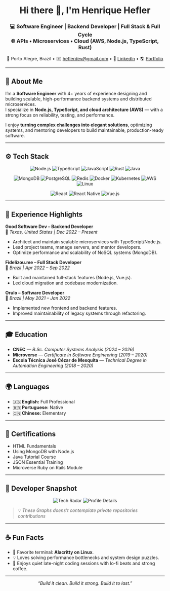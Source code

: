 <h1 align="center">Hi there 👋, I'm Henrique Hefler</h1>

<h3 align="center">
💻 Software Engineer | Backend Developer | Full Stack & Full Cycle <br/>
🌐 APIs • Microservices • Cloud (AWS, Node.js, TypeScript, Rust)
</h3>

<p align="center">
  📍 Porto Alegre, Brazil • ✉️ <a href="mailto:heflerdev@gmail.com">heflerdev@gmail.com</a> •  
  🔗 <a href="https://www.linkedin.com/in/heflerdev" target="_blank">LinkedIn</a> •  
  🌎 <a href="https://heflerdev.github.io/" target="_blank">Portfolio</a>
</p>

---

## 🧠 About Me

I’m a **Software Engineer** with 4+ years of experience designing and building scalable, high-performance backend systems and distributed microservices.  
I specialize in **Node.js, TypeScript, and cloud architecture (AWS)** — with a strong focus on reliability, testing, and performance.

I enjoy **turning complex challenges into elegant solutions**, optimizing systems, and mentoring developers to build maintainable, production-ready software.

---

## ⚙️ Tech Stack

<div align="center">

<!-- Languages -->
![Node.js](https://img.shields.io/badge/Node.js-43853D?style=for-the-badge&logo=node.js&logoColor=white)
![TypeScript](https://img.shields.io/badge/TypeScript-007ACC?style=for-the-badge&logo=typescript&logoColor=white)
![JavaScript](https://img.shields.io/badge/JavaScript-F7DF1E?style=for-the-badge&logo=javascript&logoColor=black)
![Rust](https://img.shields.io/badge/Rust-000000?style=for-the-badge&logo=rust&logoColor=white)
![Java](https://img.shields.io/badge/Java-ED8B00?style=for-the-badge&logo=openjdk&logoColor=white)

<!-- Backend -->
![MongoDB](https://img.shields.io/badge/MongoDB-4EA94B?style=for-the-badge&logo=mongodb&logoColor=white)
![PostgreSQL](https://img.shields.io/badge/PostgreSQL-316192?style=for-the-badge&logo=postgresql&logoColor=white)
![Redis](https://img.shields.io/badge/Redis-DC382D?style=for-the-badge&logo=redis&logoColor=white)
![Docker](https://img.shields.io/badge/Docker-2496ED?style=for-the-badge&logo=docker&logoColor=white)
![Kubernetes](https://img.shields.io/badge/Kubernetes-326CE5?style=for-the-badge&logo=kubernetes&logoColor=white)
![AWS](https://img.shields.io/badge/AWS-232F3E?style=for-the-badge&logo=amazon-aws&logoColor=white)
![Linux](https://img.shields.io/badge/Linux-FCC624?style=for-the-badge&logo=linux&logoColor=black)

<!-- Frontend -->
![React](https://img.shields.io/badge/React-20232A?style=for-the-badge&logo=react&logoColor=61DAFB)
![React Native](https://img.shields.io/badge/React_Native-20232A?style=for-the-badge&logo=react&logoColor=61DAFB)
![Vue.js](https://img.shields.io/badge/Vue.js-35495E?style=for-the-badge&logo=vue.js&logoColor=4FC08D)

</div>

---

## 🚀 Experience Highlights

**Good Software Dev – Backend Developer**  
📍 *Texas, United States | Dec 2022 – Present*  
- Architect and maintain scalable microservices with TypeScript/Node.js.  
- Lead project teams, manage servers, and mentor developers.  
- Optimize performance and scalability of NoSQL systems (MongoDB).  

**Fidelizou.me – Full Stack Developer**  
📍 *Brazil | Apr 2022 – Sep 2022*  
- Built and maintained full-stack features (Node.js, Vue.js).  
- Led cloud migration and codebase modernization.  

**Orulo – Software Developer**  
📍 *Brazil | May 2021 – Jan 2022*  
- Implemented new frontend and backend features.  
- Improved maintainability of legacy systems through refactoring.  

---

## 🎓 Education

- **CNEC** — *B.Sc. Computer Systems Analysis (2024 – 2026)*  
- **Microverse** — *Certificate in Software Engineering (2019 – 2020)*  
- **Escola Técnica José Cézar de Mesquita** — *Technical Degree in Automation Engineering (2018 – 2020)*  

---

## 🌍 Languages

- 🇺🇸 **English:** Full Professional  
- 🇧🇷 **Portuguese:** Native  
- 🇨🇳 **Chinese:** Elementary  

---

## 🏅 Certifications

- HTML Fundamentals  
- Using MongoDB with Node.js  
- Java Tutorial Course  
- JSON Essential Training  
- Microverse Ruby on Rails Module  

---

## 🧩 Developer Snapshot

<div align="center">

![Tech Radar](https://github-profile-summary-cards.vercel.app/api/cards/repos-per-language?username=heflerdev&theme=gruvbox)
![Profile Details](https://github-profile-summary-cards.vercel.app/api/cards/profile-details?username=heflerdev&theme=gruvbox)

</div>

> 💡 *These Graphs doens't contemplate private repositories contributions*

---

## ☕ Fun Facts

- 🐧 Favorite terminal: **Alacritty on Linux**.  
- 💡 Loves solving performance bottlenecks and system design puzzles.  
- 🌙 Enjoys quiet late-night coding sessions with lo-fi beats and strong coffee.  

---

<p align="center">
  <i>“Build it clean. Build it strong. Build it to last.”</i>
</p>
